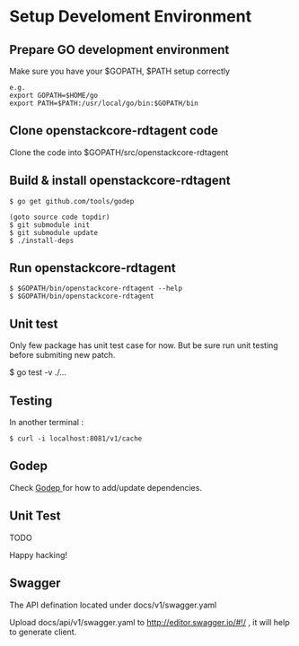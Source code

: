 # Setup Develoment Environment

## Prepare GO development environment

Make sure you have your $GOPATH, $PATH setup correctly

```
e.g.
export GOPATH=$HOME/go
export PATH=$PATH:/usr/local/go/bin:$GOPATH/bin
```

## Clone openstackcore-rdtagent code

Clone the code into $GOPATH/src/openstackcore-rdtagent

## Build & install openstackcore-rdtagent

```
$ go get github.com/tools/godep

(goto source code topdir)
$ git submodule init
$ git submodule update
$ ./install-deps
```

## Run openstackcore-rdtagent

```
$ $GOPATH/bin/openstackcore-rdtagent --help
$ $GOPATH/bin/openstackcore-rdtagent
```

## Unit test

Only few package has unit test case for now. But be sure run unit testing
before submiting new patch.

$ go test -v ./...

## Testing

In another terminal :

```
$ curl -i localhost:8081/v1/cache

```


## Godep

Check [ Godep ](https://github.com/tools/godep) for how to add/update dependencies.

## Unit Test

TODO


Happy hacking!

## Swagger

The API defination located under docs/v1/swagger.yaml

Upload docs/api/v1/swagger.yaml to http://editor.swagger.io/#!/ , it will help to generate client.
